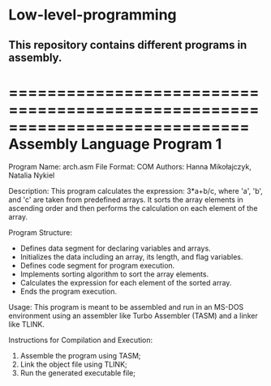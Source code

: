 # Low-level-programming
This repository contains different programs in assembly.
-----------------------------------------------------------------------------------------------------------------------------------------
=============================================================================
                             Assembly Language Program 1
=============================================================================

Program Name: arch.asm
File Format: COM
Authors: Hanna Mikołajczyk, Natalia Nykiel

Description:
This program calculates the expression: 3*a+b/c, where 'a', 'b', and 'c' are
taken from predefined arrays. It sorts the array elements in ascending order
and then performs the calculation on each element of the array.

Program Structure:
- Defines data segment for declaring variables and arrays.
- Initializes the data including an array, its length, and flag variables.
- Defines code segment for program execution.
- Implements sorting algorithm to sort the array elements.
- Calculates the expression for each element of the sorted array.
- Ends the program execution.

Usage:
This program is meant to be assembled and run in an MS-DOS environment using
an assembler like Turbo Assembler (TASM) and a linker like TLINK.

Instructions for Compilation and Execution:
1. Assemble the program using TASM;
2. Link the object file using TLINK;
3. Run the generated executable file;


